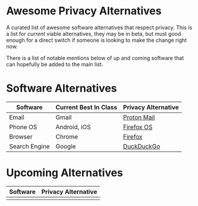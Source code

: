 Awesome Privacy Alternatives
====================

A curated list of awesome software alternatives that respect privacy. This is a list for *current* viable alternatives, they may be in beta, but must good enough for a direct switch if someone is looking to make the change right now.

There is a list of notable mentions below of up and coming software that can hopefully be added to the main list.

Software Alternatives
====================

| Software      | Current Best In Class     | Privacy Alternative                                        |
| ------------- | -----------               | --------------------                                       |
| Email         | Gmail                     | [Proton Mail](https://protonmail.ch/)                      |
| Phone OS      | Android, iOS              | [Firefox OS](https://www.mozilla.org/en-US/firefox/os/)    |
| Browser       | Chrome                    | [Firefox](https://www.mozilla.org/en-US/firefox/new/)      |
| Search Engine | Google                    | [DuckDuckGo](https://duckduckgo.com/)                      |


Upcoming Alternatives
====================
| Software      | Privacy Alternative                                        |
| ------------- | --------------------                                       |
|               |                                                            |
